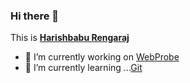 ### Hi there 👋

This is **[Harishbabu Rengaraj](https://reharish.github.io)**  

- 🔭 I’m currently working on [WebProbe](https://github.com/reharish/WebProbe)
- 🌱 I’m currently learning ...[Git](https://docs.github.com/en)
